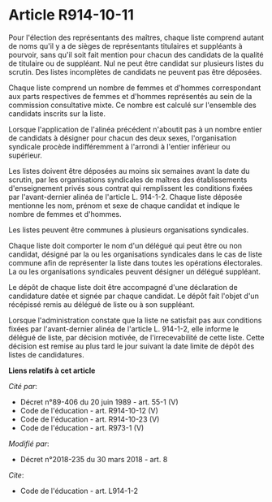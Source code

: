 # Article R914-10-11

Pour l'élection des représentants des maîtres, chaque liste comprend autant de noms qu'il y a de sièges de représentants
titulaires et suppléants à pourvoir, sans qu'il soit fait mention pour chacun des candidats de la qualité de titulaire ou de
suppléant. Nul ne peut être candidat sur plusieurs listes du scrutin. Des listes incomplètes de candidats ne peuvent pas être
déposées.

Chaque liste comprend un nombre de femmes et d'hommes correspondant aux parts respectives de femmes et d'hommes représentés
au sein de la commission consultative mixte. Ce nombre est calculé sur l'ensemble des candidats inscrits sur la liste.

Lorsque l'application de l'alinéa précédent n'aboutit pas à un nombre entier de candidats à désigner pour chacun des deux
sexes, l'organisation syndicale procède indifféremment à l'arrondi à l'entier inférieur ou supérieur.

Les listes doivent être déposées au moins six semaines avant la date du scrutin, par les organisations syndicales de maîtres
des établissements d'enseignement privés sous contrat qui remplissent les conditions fixées par l'avant-dernier alinéa de
l'article L. 914-1-2. Chaque liste déposée mentionne les nom, prénom et sexe de chaque candidat et indique le nombre de
femmes et d'hommes.

Les listes peuvent être communes à plusieurs organisations syndicales.

Chaque liste doit comporter le nom d'un délégué qui peut être ou non candidat, désigné par la ou les organisations syndicales
dans le cas de liste commune afin de représenter la liste dans toutes les opérations électorales. La ou les organisations
syndicales peuvent désigner un délégué suppléant.

Le dépôt de chaque liste doit être accompagné d'une déclaration de candidature datée et signée par chaque candidat. Le dépôt
fait l'objet d'un récépissé remis au délégué de liste ou à son suppléant.

Lorsque l'administration constate que la liste ne satisfait pas aux conditions fixées par l'avant-dernier alinéa de l'article
L. 914-1-2, elle informe le délégué de liste, par décision motivée, de l'irrecevabilité de cette liste. Cette décision est
remise au plus tard le jour suivant la date limite de dépôt des listes de candidatures.

**Liens relatifs à cet article**

_Cité par_:

  - Décret n°89-406 du 20 juin 1989 - art. 55-1 (V)
  - Code de l'éducation - art. R914-10-12 (V)
  - Code de l'éducation - art. R914-10-23 (V)
  - Code de l'éducation - art. R973-1 (V)

_Modifié par_:

  - Décret n°2018-235 du 30 mars 2018 - art. 8

_Cite_:

  - Code de l'éducation - art. L914-1-2

